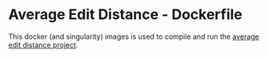 # Average Edit Distance - Dockerfile

This docker (and singularity) images is used to compile and run the [average edit distance project][1].

[1]: https://gitlab.com/skimmy/average-edit-distance/
